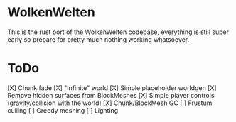 # WolkenWelten
This is the rust port of the WolkenWelten codebase, everything is still super early so prepare for pretty much nothing
working whatsoever.

# ToDo
[X] Chunk fade
[X] "Infinite" world
[X] Simple placeholder worldgen
[X] Remove hidden surfaces from BlockMeshes
[X] Simple player controls (gravity/collision with the world)
[X] Chunk/BlockMesh GC
[ ] Frustum culling
[ ] Greedy meshing
[ ] Lighting